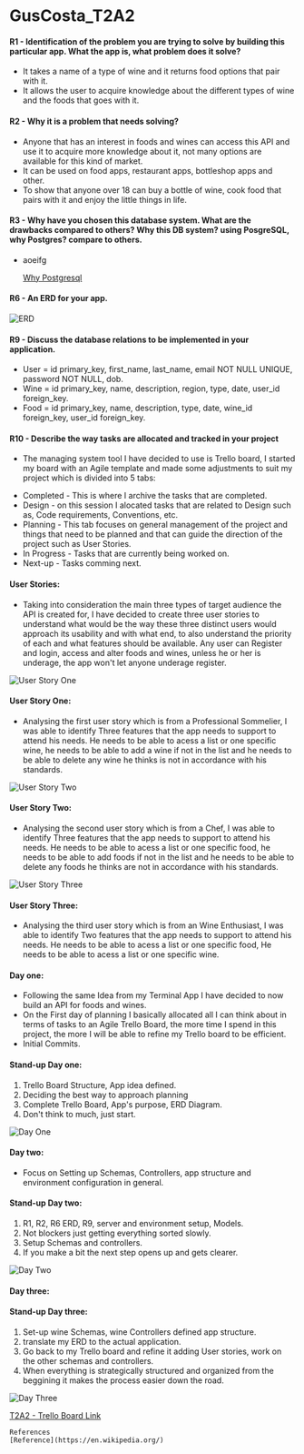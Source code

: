 # **GusCosta_T2A2**

#### **R1 - Identification of the problem you are trying to solve by building this particular app. What the app is, what problem does it solve?**

- It takes a name of a type of wine and it returns food options that pair with it.
- It allows the user to acquire knowledge about the different types of wine and the foods that goes with it.


#### **R2 - Why it is a problem that needs solving?**

- Anyone that has an interest in foods and wines can access this API and use it to acquire more knowledge about it, not many options are available for this kind of market.
- It can be used on food apps, restaurant apps, bottleshop apps and other.
- To show that anyone over 18 can buy a bottle of wine, cook food that pairs with it and enjoy the little things in life.

#### **R3 - Why have you chosen this database system. What are the drawbacks compared to others? Why this DB system? using PosgreSQL, why Postgres? compare to others.**

- aoeifg

    [Why Postgresql](https://fulcrum.rocks/blog/why-use-postgresql-database#:~:text=Postgres%20allows%20you%20to%20store,lot%20of%20supporters%20and%20critics.)

#### **R6 - An ERD for your app.**

![ERD](./images/wine_and_food_ERD.svg)

#### **R9 - Discuss the database relations to be implemented in your application.**

- User = id primary_key, first_name, last_name, email NOT NULL UNIQUE, password NOT NULL, dob.
- Wine = id primary_key, name, description, region, type, date, user_id foreign_key.
- Food = id primary_key, name, description, type, date, wine_id foreign_key, user_id foreign_key.

#### **R10 - Describe the way tasks are allocated and tracked in your project**

- The managing system tool I have decided to use is Trello board, I started my board with an Agile template and made some adjustments to suit my project which is divided into 5 tabs:
* Completed - This is where I archive the tasks that are completed.
* Design - on this session I alocated tasks that are related to Design such as, Code requirements, Conventions, etc.
* Planning - This tab focuses on general management of the project and things that need to be planned and that can guide the direction of the project such as User Stories.
* In Progress - Tasks that are currently being worked on.
* Next-up - Tasks comming next.

#### **User Stories:**

- Taking into consideration the main three types of target audience the API is created for, I have decided to create three user stories to understand what would be the way these three distinct users would approach its usability and with what end, to also understand the priority of each and what features should be available.
    Any user can Register and login, access and alter foods and wines, unless he or her is underage, the app won't let anyone underage register. 

![User Story One](./images/user_story_one.svg)

#### **User Story One:**

- Analysing the first user story which is from a Professional Sommelier, I was able to identify Three features that the app needs to support to attend his needs. He needs to be able to acess a list or one specific wine, he needs to be able to add a wine if not in the list and he needs to be able to delete any wine he thinks is not in accordance with his standards.

![User Story Two](./images/user_story_two.svg)

#### **User Story Two:**

- Analysing the second user story which is from a Chef, I was able to identify Three features that the app needs to support to attend his needs. He needs to be able to acess a list or one specific food, he needs to be able to add foods if not in the list and he needs to be able to delete any foods he thinks are not in accordance with his standards.

![User Story Three](./images/user_story_three.svg)

#### **User Story Three:**

- Analysing the third user story which is from an Wine Enthusiast, I was able to identify Two features that the app needs to support to attend his needs. He needs to be able to acess a list or one specific food, He needs to be able to acess a list or one specific wine.

#### **Day one:**

- Following the same Idea from my Terminal App I have decided to now build an API for foods and wines.
- On the First day of planning I basically allocated all I can think about in terms of tasks to an Agile Trello Board, the more time I spend in this project, the more I will be able to refine my Trello board to be efficient.
- Initial Commits.

#### **Stand-up Day one:**

1. Trello Board Structure, App idea defined.
2. Deciding the best way to approach planning
3. Complete Trello Board, App's purpose, ERD Diagram.
4. Don't think to much, just start.

![Day One](./images/001.jpg)


#### **Day two:**

- Focus on Setting up Schemas, Controllers, app structure and environment configuration in general.


#### **Stand-up Day two:**

1. R1, R2, R6 ERD, R9, server and environment setup, Models.
2. Not blockers just getting everything sorted slowly.
3. Setup Schemas and controllers.
4. If you make a bit the next step opens up and gets clearer.

![Day Two](./images/002.jpg)


#### **Day three:**

#### **Stand-up Day three:**

1. Set-up wine Schemas, wine Controllers defined app structure.
2. translate my ERD to the actual application.
3. Go back to my Trello board and refine it adding User stories, work on the other schemas and controllers.
4. When everything is strategically structured and organized from the beggining it makes the process easier down the road.

![Day Three](./images/003.jpg)

[T2A2 - Trello Board Link](https://trello.com/invite/b/PFdD3j01/ATTI3c1f6177a4fcfb1c8ad7cb418e806189CE4181F9/t2a2-agile-board)




    References
    [Reference](https://en.wikipedia.org/)